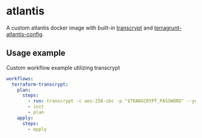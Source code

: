 # atlantis
A custom atlantis docker image with built-in [transcrypt](https://github.com/elasticdog/transcrypt) and [terragrunt-atlantis-config](https://github.com/transcend-io/terragrunt-atlantis-config).
## Usage example
Custom workflow example utilizing transcrypt
```yaml
workflows:
  terraform-transcrypt:
    plan:
      steps:
        - run: transcrypt -c aes-256-cbc -p "$TRANSCRYPT_PASSWORD" --yes || transcrypt -c aes-256-cbc -p "$TRANSCRYPT_PASSWORD" --upgrade --yes
        - init
        - plan
    apply:
      steps:
        - apply
```
